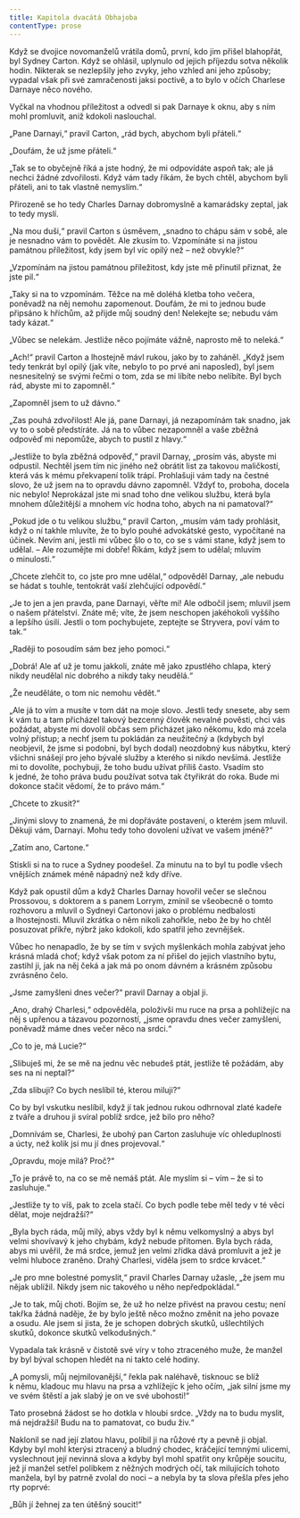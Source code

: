 ```yaml
---
title: Kapitola dvacátá Obhajoba
contentType: prose
---
```


Když se dvojice novomanželů vrátila domů, první, kdo jim přišel blahopřát, byl Sydney Carton. Když se ohlásil, uplynulo od jejich příjezdu sotva několik hodin. Nikterak se nezlepšily jeho zvyky, jeho vzhled ani jeho způsoby; vypadal však při své zamračenosti jaksi poctivě, a to bylo v očích Charlese Darnaye něco nového.

Vyčkal na vhodnou příležitost a odvedl si pak Darnaye k oknu, aby s ním mohl promluvit, aniž kdokoli naslouchal.

„Pane Darnayi,“ pravil Carton, „rád bych, abychom byli přáteli.“

„Doufám, že už jsme přáteli.“

„Tak se to obyčejně říká a jste hodný, že mi odpovídáte aspoň tak; ale já nechci žádné zdvořilosti. Když vám tady říkám, že bych chtěl, abychom byli přáteli, ani to tak vlastně nemyslím.“

Přirozeně se ho tedy Charles Darnay dobromyslně a kamarádsky zeptal, jak to tedy myslí.

„Na mou duši,“ pravil Carton s úsměvem, „snadno to chápu sám v sobě, ale je nesnadno vám to povědět. Ale zkusím to. Vzpomínáte si na jistou památnou příležitost, kdy jsem byl víc opilý než – než obvykle?“

„Vzpomínám na jistou památnou příležitost, kdy jste mě přinutil přiznat, že jste pil.“

„Taky si na to vzpomínám. Těžce na mě doléhá kletba toho večera, poněvadž na něj nemohu zapomenout. Doufám, že mi to jednou bude připsáno k hříchům, až přijde můj soudný den! Nelekejte se; nebudu vám tady kázat.“

„Vůbec se nelekám. Jestliže něco pojímáte vážně, naprosto mě to neleká.“

„Ach!“ pravil Carton a lhostejně mávl rukou, jako by to zaháněl. „Když jsem tedy tenkrát byl opilý (jak víte, nebylo to po prvé ani naposled), byl jsem nesnesitelný se svými řečmi o tom, zda se mi líbíte nebo nelíbíte. Byl bych rád, abyste mi to zapomněl.“

„Zapomněl jsem to už dávno.“

„Zas pouhá zdvořilost! Ale já, pane Darnayi, já nezapomínám tak snadno, jak vy to o sobě předstíráte. Já na to vůbec nezapomněl a vaše zběžná odpověď mi nepomůže, abych to pustil z hlavy.“

„Jestliže to byla zběžná odpověď,“ pravil Darnay, „prosím vás, abyste mi odpustil. Nechtěl jsem tím nic jiného než obrátit list za takovou maličkostí, která vás k mému překvapení tolik trápí. Prohlašuji vám tady na čestné slovo, že už jsem na to opravdu dávno zapomněl. Vždyť to, proboha, docela nic nebylo! Neprokázal jste mi snad toho dne velikou službu, která byla mnohem důležitější a mnohem víc hodna toho, abych na ni pamatoval?“

„Pokud jde o tu velikou službu,“ pravil Carton, „musím vám tady prohlásit, když o ní takhle mluvíte, že to bylo pouhé advokátské gesto, vypočítané na účinek. Nevím ani, jestli mi vůbec šlo o to, co se s vámi stane, když jsem to udělal. – Ale rozumějte mi dobře! Říkám, když jsem to udělal; mluvím o minulosti.“

„Chcete zlehčit to, co jste pro mne udělal,“ odpověděl Darnay, „ale nebudu se hádat s touhle, tentokrát vaší zlehčující odpovědí.“

„Je to jen a jen pravda, pane Darnayi, věřte mi! Ale odbočil jsem; mluvil jsem o našem přátelství. Znáte mě; víte, že jsem neschopen jakéhokoli vyššího a lepšího úsilí. Jestli o tom pochybujete, zeptejte se Stryvera, poví vám to tak.“

„Raději to posoudím sám bez jeho pomoci.“

„Dobrá! Ale ať už je tomu jakkoli, znáte mě jako zpustlého chlapa, který nikdy neudělal nic dobrého a nikdy taky neudělá.“

„Že neuděláte, o tom nic nemohu vědět.“

„Ale já to vím a musíte v tom dát na moje slovo. Jestli tedy snesete, aby sem k vám tu a tam přicházel takový bezcenný člověk nevalné pověsti, chci vás požádat, abyste mi dovolil občas sem přicházet jako někomu, kdo má zcela volný přístup; a nechť jsem tu pokládán za neužitečný a (kdybych byl neobjevil, že jsme si podobni, byl bych dodal) neozdobný kus nábytku, který všichni snášejí pro jeho bývalé služby a kterého si nikdo nevšímá. Jestliže mi to dovolíte, pochybuji, že toho budu užívat příliš často. Vsadím sto k jedné, že toho práva budu používat sotva tak čtyřikrát do roka. Bude mi dokonce stačit vědomí, že to právo mám.“

„Chcete to zkusit?“

„Jinými slovy to znamená, že mi dopřáváte postavení, o kterém jsem mluvil. Děkuji vám, Darnayi. Mohu tedy toho dovolení užívat ve vašem jméně?“

„Zatím ano, Cartone.“

Stiskli si na to ruce a Sydney poodešel. Za minutu na to byl tu podle všech vnějších známek méně nápadný než kdy dříve.

Když pak opustil dům a když Charles Darnay hovořil večer se slečnou Prossovou, s doktorem a s panem Lorrym, zmínil se všeobecně o tomto rozhovoru a mluvil o Sydneyi Cartonovi jako o problému nedbalosti a lhostejnosti. Mluvil zkrátka o něm nikoli zahořkle, nebo že by ho chtěl posuzovat příkře, nýbrž jako kdokoli, kdo spatřil jeho zevnějšek.

Vůbec ho nenapadlo, že by se tím v svých myšlenkách mohla zabývat jeho krásná mladá choť; když však potom za ní přišel do jejich vlastního bytu, zastihl ji, jak na něj čeká a jak má po onom dávném a krásném způsobu zvrásněno čelo.

„Jsme zamyšleni dnes večer?“ pravil Darnay a objal ji.

„Ano, drahý Charlesi,“ odpověděla, položivši mu ruce na prsa a pohlížejíc na něj s upřenou a tázavou pozorností, „jsme opravdu dnes večer zamyšleni, poněvadž máme dnes večer něco na srdci.“

„Co to je, má Lucie?“

„Slibuješ mi, že se mě na jednu věc nebudeš ptát, jestliže tě požádám, aby ses na ni neptal?“

„Zda slibuji? Co bych neslíbil té, kterou miluji?“

Co by byl vskutku neslíbil, když jí tak jednou rukou odhrnoval zlaté kadeře z tváře a druhou ji svíral poblíž srdce, jež bilo pro něho?

„Domnívám se, Charlesi, že ubohý pan Carton zasluhuje víc ohleduplnosti a úcty, než kolik jsi mu jí dnes projevoval.“

„Opravdu, moje milá? Proč?“

„To je právě to, na co se mě nemáš ptát. Ale myslím si – vím – že si to zasluhuje.“

„Jestliže ty to víš, pak to zcela stačí. Co bych podle tebe měl tedy v té věci dělat, moje nejdražší?“

„Byla bych ráda, můj milý, abys vždy byl k němu velkomyslný a abys byl velmi shovívavý k jeho chybám, když nebude přítomen. Byla bych ráda, abys mi uvěřil, že má srdce, jemuž jen velmi zřídka dává promluvit a jež je velmi hluboce zraněno. Drahý Charlesi, viděla jsem to srdce krvácet.“

„Je pro mne bolestné pomyslit,“ pravil Charles Darnay užasle, „že jsem mu nějak ublížil. Nikdy jsem nic takového u něho nepředpokládal.“

„Je to tak, můj choti. Bojím se, že už ho nelze přivést na pravou cestu; není takřka žádná naděje, že by bylo ještě něco možno změnit na jeho povaze a osudu. Ale jsem si jista, že je schopen dobrých skutků, ušlechtilých skutků, dokonce skutků velkodušných.“

Vypadala tak krásně v čistotě své víry v toho ztraceného muže, že manžel by byl býval schopen hledět na ni takto celé hodiny.

„A pomysli, můj nejmilovanější,“ řekla pak naléhavě, tisknouc se blíž k němu, kladouc mu hlavu na prsa a vzhlížejíc k jeho očím, „jak silní jsme my ve svém štěstí a jak slabý je on ve své ubohosti!“

Tato prosebná žádost se ho dotkla v hloubi srdce. „Vždy na to budu myslit, má nejdražší! Budu na to pamatovat, co budu živ.“

Naklonil se nad její zlatou hlavu, políbil ji na růžové rty a pevně ji objal. Kdyby byl mohl kterýsi ztracený a bludný chodec, kráčející temnými ulicemi, vyslechnout její nevinná slova a kdyby byl mohl spatřit ony krůpěje soucitu, jež jí manžel setřel polibkem z něžných modrých očí, tak milujících tohoto manžela, byl by patrně zvolal do noci – a nebyla by ta slova přešla přes jeho rty poprvé:

„Bůh jí žehnej za ten útěšný soucit!“
